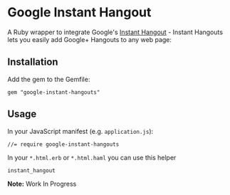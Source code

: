 # Google Instant Hangout

A Ruby wrapper to integrate Google's [Instant Hangout](https://github.com/google/instant-hangouts) - Instant Hangouts lets you easily add Google+ Hangouts to any web page:

## Installation

Add the gem to the Gemfile:

    gem "google-instant-hangouts"    

## Usage

In your JavaScript manifest (e.g. `application.js`):

    //= require google-instant-hangouts


In your `*.html.erb` or `*.html.haml` you can use this helper

    instant_hangout
    
**Note:** Work In Progress
